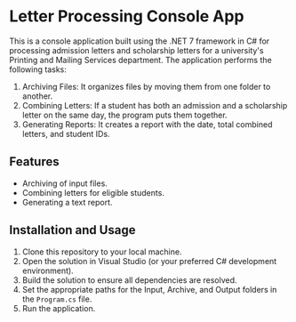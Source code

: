 # Letter Processing Console App

This is a console application built using the .NET 7 framework in C# for processing admission letters and scholarship letters for a university's Printing and Mailing Services department. The application performs the following tasks:

1. Archiving Files: It organizes files by moving them from one folder to another.
2. Combining Letters: If a student has both an admission and a scholarship letter on the same day, the program puts them together.
3. Generating Reports: It creates a report with the date, total combined letters, and student IDs.

## Features

- Archiving of input files.
- Combining letters for eligible students.
- Generating a text report.

## Installation and Usage

1. Clone this repository to your local machine.
2. Open the solution in Visual Studio (or your preferred C# development environment).
3. Build the solution to ensure all dependencies are resolved.
4. Set the appropriate paths for the Input, Archive, and Output folders in the `Program.cs` file.
5. Run the application.
